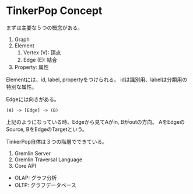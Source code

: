 # TinkerPop Concept

まずは主要な５つの概念がある。

1. Graph
2. Element
   1. Vertex (V): 頂点
   2. Edge (E): 結合
3. Property: 属性

Elementには、id, label, propertyをつけられる。
idは識別用、labelは分類用の特別な属性。

Edgeには向きがある。

`(A) -> [Edge] -> (B)`

上記のようになっている時、Edgeから見てAがin, Bがoutの方向。
AをEdgeのSource, BをEdgeのTargetという。

TinkerPop自体は３つの階層でできている。

1. Gremlin Server
2. Gremlin Traversal Language
3. Core API

- OLAP: グラフ分析
- OLTP: グラフデータベース
